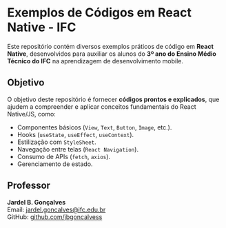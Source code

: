 # Exemplos de Códigos em React Native - IFC

Este repositório contém diversos exemplos práticos de código em **React Native**, desenvolvidos para auxiliar os alunos do **3º ano do Ensino Médio Técnico do IFC** na aprendizagem de desenvolvimento mobile.

## Objetivo
O objetivo deste repositório é fornecer **códigos prontos e explicados**, que ajudem a compreender e aplicar conceitos fundamentais do React Native/JS, como:
- Componentes básicos (`View`, `Text`, `Button`, `Image`, etc.).
- Hooks (`useState`, `useEffect`, `useContext`).
- Estilização com `StyleSheet`.
- Navegação entre telas (`React Navigation`).
- Consumo de APIs (`fetch`, `axios`).
- Gerenciamento de estado.


## Professor  
**Jardel B. Gonçalves**  
Email: [jardel.goncalves@ifc.edu.br](mailto:jardel.goncalves@ifc.edu.br)  
GitHub: [github.com/jbgoncalvess](https://github.com/jbgoncalvess)
